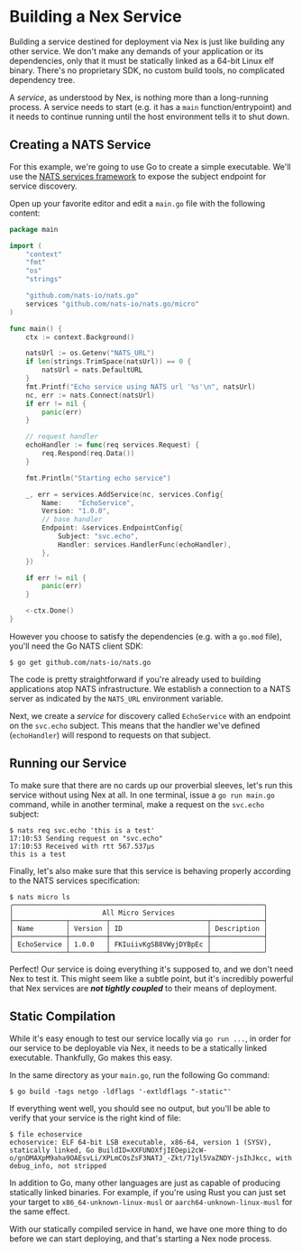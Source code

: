 # Building a Nex Service
Building a service destined for deployment via Nex is just like building any other service. We don't make any demands of your application or its dependencies, only that it must be statically linked as a 64-bit Linux elf binary. There's no proprietary SDK, no custom build tools, no complicated dependency tree.

A _service_, as understood by Nex, is nothing more than a long-running process. A service needs to start (e.g. it has a `main` function/entrypoint) and it needs to continue running until the host environment tells it to shut down.

## Creating a NATS Service
For this example, we're going to use Go to create a simple executable. We'll use the [NATS services framework](https://natsbyexample.com/examples/services/intro/go) to expose the subject endpoint for service discovery.

Open up your favorite editor and edit a `main.go` file with the following content: 

```go
package main

import (
	"context"
	"fmt"
	"os"
	"strings"

	"github.com/nats-io/nats.go"
	services "github.com/nats-io/nats.go/micro"
)

func main() {
	ctx := context.Background()

	natsUrl := os.Getenv("NATS_URL")
	if len(strings.TrimSpace(natsUrl)) == 0 {
		natsUrl = nats.DefaultURL
	}
	fmt.Printf("Echo service using NATS url '%s'\n", natsUrl)
	nc, err := nats.Connect(natsUrl)
	if err != nil {
		panic(err)
	}

	// request handler
	echoHandler := func(req services.Request) {
		req.Respond(req.Data())
	}

	fmt.Println("Starting echo service")

	_, err = services.AddService(nc, services.Config{
		Name:    "EchoService",
		Version: "1.0.0",
		// base handler
		Endpoint: &services.EndpointConfig{
			Subject: "svc.echo",
			Handler: services.HandlerFunc(echoHandler),
		},
	})

	if err != nil {
		panic(err)
	}

	<-ctx.Done()
}
```

However you choose to satisfy the dependencies (e.g. with a `go.mod` file), you'll need the Go NATS client SDK:

```
$ go get github.com/nats-io/nats.go
```

The code is pretty straightforward if you're already used to building applications atop NATS infrastructure. We establish a connection to a NATS server as indicated by the `NATS_URL` environment variable.

Next, we create a _service_ for discovery called `EchoService` with an endpoint on the `svc.echo` subject. This means that the handler we've defined (`echoHandler`) will respond to requests on that subject.

## Running our Service
To make sure that there are no cards up our proverbial sleeves, let's run this service without using Nex at all. In one terminal, issue a `go run main.go` command, while in another terminal, make a request on the `svc.echo` subject:

```
$ nats req svc.echo 'this is a test'
17:10:53 Sending request on "svc.echo"
17:10:53 Received with rtt 567.537µs
this is a test
```

Finally, let's also make sure that this service is behaving properly according to the NATS services specification:

```
$ nats micro ls
╭──────────────────────────────────────────────────────────────╮
│                      All Micro Services                      │
├─────────────┬─────────┬────────────────────────┬─────────────┤
│ Name        │ Version │ ID                     │ Description │
├─────────────┼─────────┼────────────────────────┼─────────────┤
│ EchoService │ 1.0.0   │ FKIuiivKgSB8VWyjDYBpEc │             │
╰─────────────┴─────────┴────────────────────────┴─────────────╯
```

Perfect! Our service is doing everything it's supposed to, and we don't need Nex to test it. This might seem like a subtle point, but it's incredibly powerful that Nex services are **_not tightly coupled_** to their means of deployment.

## Static Compilation
While it's easy enough to test our service locally via `go run ...`, in order for our service to be deployable via Nex, it needs to be a statically linked executable. Thankfully, Go makes this easy.

In the same directory as your `main.go`, run the following Go command:

```
$ go build -tags netgo -ldflags '-extldflags "-static"'
```

If everything went well, you should see no output, but you'll be able to verify that your service is the right kind of file:

```
$ file echoservice
echoservice: ELF 64-bit LSB executable, x86-64, version 1 (SYSV), statically linked, Go BuildID=XXFUNOXfjIEOepi2cW-o/gnDMAXpM9aha9OAEsvLi/XPLmCOsZsF3NATJ_-Zkt/71yl5VaZNDY-jsIhJkcc, with debug_info, not stripped
```

In addition to Go, many other languages are just as capable of producing statically linked binaries. For example, if you're using Rust you can just set your target to `x86_64-unknown-linux-musl` or `aarch64-unknown-linux-musl` for the same effect.

With our statically compiled service in hand, we have one more thing to do before we can start deploying, and that's starting a Nex node process.